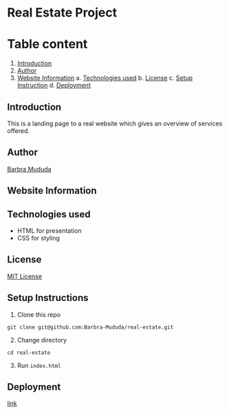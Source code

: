 # Real Estate Project

# Table content
1. [Introduction](#introduction)
2. [Author](#author)
3. [Website Information](#website-Information)
        a. [Technologies used](#technologies-used)
        b. [License](#setup-instructions)
        c. [Setup Instruction](#setup-instructions)
        d. [Deployment](#deployment)

## Introduction <a name= "introduction"></a>
This is a landing page to a real website which gives an overview of services offered.

## Author <a name= "author"></a>

[Barbra Mududa](https://github.com/Barbra-Mududa)

## Website Information <a name= "website-information"></a>
## Technologies used <a name= "technologies-used"></a>

- HTML for presentation
- CSS for styling

## License <a name= "license"></a>

[MIT License](LICENSE)

## Setup Instructions <a name= "setup-instructions"></a>

1. Clone this repo

```
git clone git@github.com:Barbra-Mududa/real-estate.git
```

2. Change directory

```
cd real-estate
```

3. Run `index.html`

## Deployment <a name= "deployment"></a>

[link](https://barbra-mududa.github.io/real-estate/)


